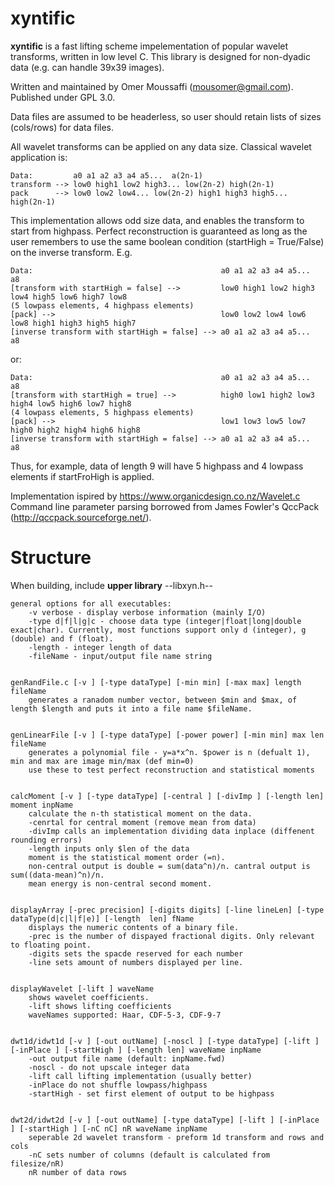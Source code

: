 # xyntific
**xyntific** is a fast lifting scheme impelementation of popular wavelet transforms, written in low level C. This library is designed for non-dyadic data (e.g. can handle 39x39 images).

Written and maintained by Omer Moussaffi (mousomer@gmail.com). Published under GPL 3.0.

Data files are assumed to be headerless, so user should retain lists of sizes (cols/rows) for data files. 

All wavelet transforms can be applied on any data size. Classical wavelet application is:

    Data:         a0 a1 a2 a3 a4 a5...  a(2n-1)
    transform --> low0 high1 low2 high3... low(2n-2) high(2n-1)  
    pack      --> low0 low2 low4... low(2n-2) high1 high3 high5... high(2n-1)

This implementation allows odd size data, and enables the transform to start from highpass. Perfect reconstruction is guaranteed as long as the user remembers to use the same boolean condition (startHigh = True/False) on the inverse transform. E.g.  

    Data:                                          a0 a1 a2 a3 a4 a5...  a8  
    [transform with startHigh = false] -->         low0 high1 low2 high3 low4 high5 low6 high7 low8  
    (5 lowpass elements, 4 highpass elements)  
    [pack] -->                                     low0 low2 low4 low6 low8 high1 high3 high5 high7  
    [inverse transform with startHigh = false] --> a0 a1 a2 a3 a4 a5...  a8  

or:

    Data:                                          a0 a1 a2 a3 a4 a5...  a8  
    [transform with startHigh = true] -->          high0 low1 high2 low3 high4 low5 high6 low7 high8  
    (4 lowpass elements, 5 highpass elements)  
    [pack] -->                                     low1 low3 low5 low7 high0 high2 high4 high6 high8  
    [inverse transform with startHigh = false] --> a0 a1 a2 a3 a4 a5...  a8  


Thus, for example, data of length 9 will have 5 highpass and 4 lowpass elements if startFroHigh is applied.

Implementation ispired by https://www.organicdesign.co.nz/Wavelet.c  
Command line parameter parsing borrowed from James Fowler's QccPack (http://qccpack.sourceforge.net/).  


# Structure
When building, include **upper library** --libxyn.h--

    general options for all executables:  
        -v verbose - display verbose information (mainly I/O)
        -type d|f|l|g|c - choose data type (integer|float|long|double exact|char). Currently, most functions support only d (integer), g (double) and f (float).  
        -length - integer length of data
        -fileName - input/output file name string  


    genRandFile.c [-v ] [-type dataType] [-min min] [-max max] length fileName  
        generates a ranadom number vector, between $min and $max, of length $length and puts it into a file name $fileName.  


    genLinearFile [-v ] [-type dataType] [-power power] [-min min] max len fileName  
        generates a polynomial file - y=a*x^n. $power is n (defualt 1), min and max are image min/max (def min=0)
        use these to test perfect reconstruction and statistical moments


    calcMoment [-v ] [-type dataType] [-central ] [-divImp ] [-length len] moment inpName  
        calculate the n-th statistical moment on the data.  
        -cenrtal for central moment (remove mean from data)  
        -divImp calls an implementation dividing data inplace (diffenent rounding errors)  
        -length inputs only $len of the data  
        moment is the statistical moment order (=n).  
        non-central output is double = sum(data^n)/n. cantral output is sum((data-mean)^n)/n.  
        mean energy is non-central second moment.  


    displayArray [-prec precision] [-digits digits] [-line lineLen] [-type  dataType(d|c|l|f|e)] [-length  len] fName
        displays the numeric contents of a binary file. 
        -prec is the number of dispayed fractional digits. Only relevant to floating point.
        -digits sets the spacde reserved for each number
        -line sets amount of numbers displayed per line.


    displayWavelet [-lift ] waveName
        shows wavelet coefficients.
        -lift shows lifting coefficients
        waveNames supported: Haar, CDF-5-3, CDF-9-7


    dwt1d/idwt1d [-v ] [-out outName] [-noscl ] [-type dataType] [-lift ] [-inPlace ] [-startHigh ] [-length len] waveName inpName
        -out output file name (default: inpName.fwd)
        -noscl - do not upscale integer data
        -lift call lifting implementation (usually better)
        -inPlace do not shuffle lowpass/highpass
        -startHigh - set first element of output to be highpass


    dwt2d/idwt2d [-v ] [-out outName] [-type dataType] [-lift ] [-inPlace ] [-startHigh ] [-nC nC] nR waveName inpName
        seperable 2d wavelet transform - preform 1d transform and rows and cols
        -nC sets number of columns (default is calculated from filesize/nR)
        nR number of data rows


